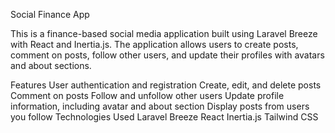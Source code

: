 Social Finance App

This is a finance-based social media application built using Laravel Breeze with React and Inertia.js. The application allows users to create posts, comment on posts, follow other users, and update their profiles with avatars and about sections.

Features
User authentication and registration
Create, edit, and delete posts
Comment on posts
Follow and unfollow other users
Update profile information, including avatar and about section
Display posts from users you follow
Technologies Used
Laravel Breeze
React
Inertia.js
Tailwind CSS